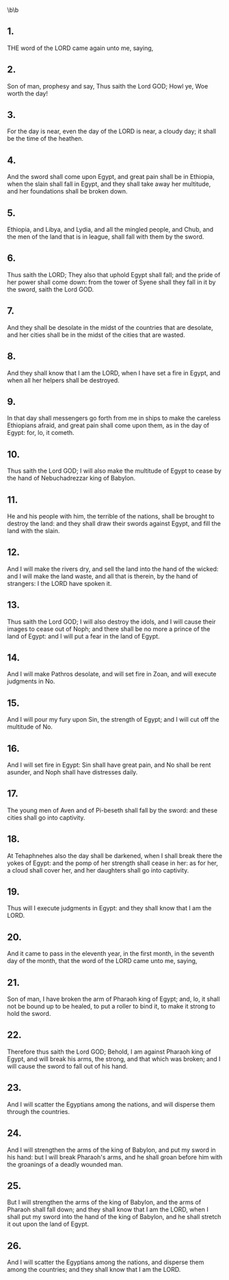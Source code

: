 \b\b
## 1.
THE word of the LORD came again unto me, saying,
## 2.
Son of man, prophesy and say, Thus saith the Lord GOD; Howl ye, Woe worth the day!
## 3.
For the day is near, even the day of the LORD is near, a cloudy day; it shall be the time of the heathen.
## 4.
And the sword shall come upon Egypt, and great pain shall be in Ethiopia, when the slain shall fall in Egypt, and they shall take away her multitude, and her foundations shall be broken down.
## 5.
Ethiopia, and Libya, and Lydia, and all the mingled people, and Chub, and the men of the land that is in league, shall fall with them by the sword.
## 6.
Thus saith the LORD; They also that uphold Egypt shall fall; and the pride of her power shall come down: from the tower of Syene shall they fall in it by the sword, saith the Lord GOD.
## 7.
And they shall be desolate in the midst of the countries that are desolate, and her cities shall be in the midst of the cities that are wasted.
## 8.
And they shall know that I am the LORD, when I have set a fire in Egypt, and when all her helpers shall be destroyed.
## 9.
In that day shall messengers go forth from me in ships to make the careless Ethiopians afraid, and great pain shall come upon them, as in the day of Egypt: for, lo, it cometh.
## 10.
Thus saith the Lord GOD; I will also make the multitude of Egypt to cease by the hand of Nebuchadrezzar king of Babylon.
## 11.
He and his people with him, the terrible of the nations, shall be brought to destroy the land: and they shall draw their swords against Egypt, and fill the land with the slain.
## 12.
And I will make the rivers dry, and sell the land into the hand of the wicked: and I will make the land waste, and all that is therein, by the hand of strangers: I the LORD have spoken it.
## 13.
Thus saith the Lord GOD; I will also destroy the idols, and I will cause their images to cease out of Noph; and there shall be no more a prince of the land of Egypt: and I will put a fear in the land of Egypt.
## 14.
And I will make Pathros desolate, and will set fire in Zoan, and will execute judgments in No.
## 15.
And I will pour my fury upon Sin, the strength of Egypt; and I will cut off the multitude of No.
## 16.
And I will set fire in Egypt: Sin shall have great pain, and No shall be rent asunder, and Noph shall have distresses daily.
## 17.
The young men of Aven and of Pi-beseth shall fall by the sword: and these cities shall go into captivity.
## 18.
At Tehaphnehes also the day shall be darkened, when I shall break there the yokes of Egypt: and the pomp of her strength shall cease in her: as for her, a cloud shall cover her, and her daughters shall go into captivity.
## 19.
Thus will I execute judgments in Egypt: and they shall know that I am the LORD.
## 20.
And it came to pass in the eleventh year, in the first month, in the seventh day of the month, that the word of the LORD came unto me, saying,
## 21.
Son of man, I have broken the arm of Pharaoh king of Egypt; and, lo, it shall not be bound up to be healed, to put a roller to bind it, to make it strong to hold the sword.
## 22.
Therefore thus saith the Lord GOD; Behold, I am against Pharaoh king of Egypt, and will break his arms, the strong, and that which was broken; and I will cause the sword to fall out of his hand.
## 23.
And I will scatter the Egyptians among the nations, and will disperse them through the countries.
## 24.
And I will strengthen the arms of the king of Babylon, and put my sword in his hand: but I will break Pharaoh's arms, and he shall groan before him with the groanings of a deadly wounded man.
## 25.
But I will strengthen the arms of the king of Babylon, and the arms of Pharaoh shall fall down; and they shall know that I am the LORD, when I shall put my sword into the hand of the king of Babylon, and he shall stretch it out upon the land of Egypt.
## 26.
And I will scatter the Egyptians among the nations, and disperse them among the countries; and they shall know that I am the LORD.
